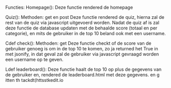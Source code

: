 Functies:
Homepage():
Deze functie rendered de homepage

Quiz():
Methoden: get en post
Deze functie rendered de quiz, hierna zal de rest van de quiz via javascript uitgevoerd worden. Nadat de quiz af is zal deze functie de database updaten met de behaalde score (totaal en per categorie), en mits de gebruiker in de top 10 beland ook met een username. 

Cdef check():
Methoden: get
Deze functie checkt of de score van de gebruiker genoeg is om in de top 10 te komen, zo ja returned het True in met jsonify, in dat geval zal de gebruiker via javascript gevraagd worden een username op te geven.

Ldef leaderboard():
Deze functie haalt de top 10 op plus de gegevens van de gebruiker en, rendered de leaderboard.html met deze gegevens.
 en g itten th tackdt(httsstkedit.io
<!--stackedit_data:
eyJoaXN0b3J5IjpbLTE0NzI4MzM3OTcsLTIwODUzODU3OTMsLT
E1MzI0MjAwNjksLTE5NTUzMTA1MTVdfQ==
-->